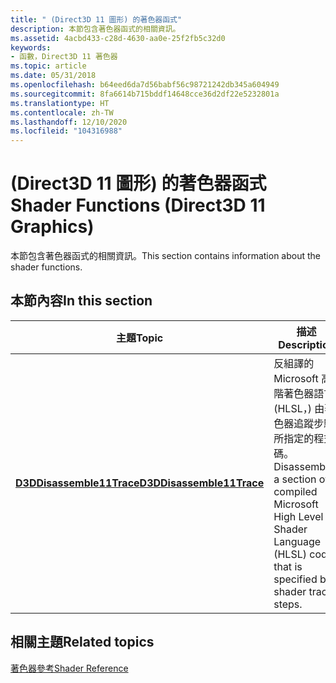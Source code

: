 ```yaml
---
title: " (Direct3D 11 圖形) 的著色器函式"
description: 本節包含著色器函式的相關資訊。
ms.assetid: 4acbd433-c28d-4630-aa0e-25f2fb5c32d0
keywords:
- 函數，Direct3D 11 著色器
ms.topic: article
ms.date: 05/31/2018
ms.openlocfilehash: b64eed6da7d56babf56c98721242db345a604949
ms.sourcegitcommit: 8fa6614b715bddf14648cce36d2df22e5232801a
ms.translationtype: HT
ms.contentlocale: zh-TW
ms.lasthandoff: 12/10/2020
ms.locfileid: "104316988"
---
```

# <a name="shader-functions-direct3d-11-graphics"></a><span data-ttu-id="3bfd0-104"> (Direct3D 11 圖形) 的著色器函式</span><span class="sxs-lookup"><span data-stu-id="3bfd0-104">Shader Functions (Direct3D 11 Graphics)</span></span>

<span data-ttu-id="3bfd0-105">本節包含著色器函式的相關資訊。</span><span class="sxs-lookup"><span data-stu-id="3bfd0-105">This section contains information about the shader functions.</span></span>


## <a name="in-this-section"></a><span data-ttu-id="3bfd0-106">本節內容</span><span class="sxs-lookup"><span data-stu-id="3bfd0-106">In this section</span></span>



| <span data-ttu-id="3bfd0-107">主題</span><span class="sxs-lookup"><span data-stu-id="3bfd0-107">Topic</span></span>                                                             | <span data-ttu-id="3bfd0-108">描述</span><span class="sxs-lookup"><span data-stu-id="3bfd0-108">Description</span></span>                                                                                                                             |
|-------------------------------------------------------------------|-----------------------------------------------------------------------------------------------------------------------------------------|
| [<span data-ttu-id="3bfd0-109">**D3DDisassemble11Trace**</span><span class="sxs-lookup"><span data-stu-id="3bfd0-109">**D3DDisassemble11Trace**</span></span>](/windows/desktop/api/D3D11ShaderTracing/nf-d3d11shadertracing-d3ddisassemble11trace)<br/> | <span data-ttu-id="3bfd0-110">反組譯的 Microsoft 高階著色器語言 (HLSL，) 由著色器追蹤步驟所指定的程式碼。</span><span class="sxs-lookup"><span data-stu-id="3bfd0-110">Disassembles a section of compiled Microsoft High Level Shader Language (HLSL) code that is specified by shader trace steps.</span></span><br/> |



 

## <a name="related-topics"></a><span data-ttu-id="3bfd0-111">相關主題</span><span class="sxs-lookup"><span data-stu-id="3bfd0-111">Related topics</span></span>

<dl> <dt>

[<span data-ttu-id="3bfd0-112">著色器參考</span><span class="sxs-lookup"><span data-stu-id="3bfd0-112">Shader Reference</span></span>](d3d11-graphics-reference-d3d11-shader.md)
</dt> </dl>

 

 





